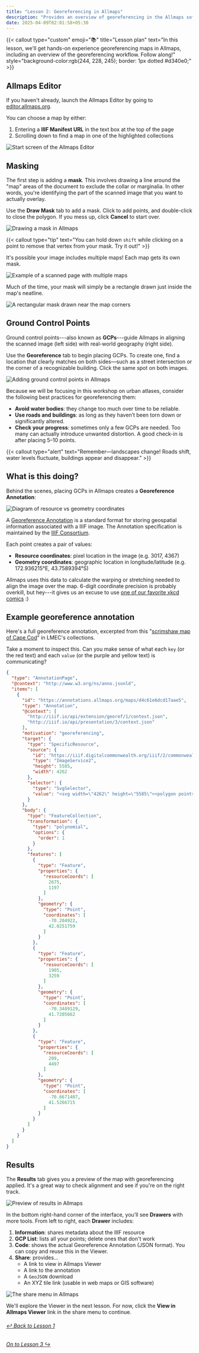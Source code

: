 ```yaml
---
title: "Lesson 2: Georeferencing in Allmaps"
description: "Provides an overview of georeferencing in the Allmaps software ecosystem"
date: 2025-04-09T02:01:58+05:30
---
```


{{< callout type="custom" emoji="📚" title="Lesson plan" text="In this lesson, we'll get hands-on experience georeferencing maps in Allmaps, including an overview of the georeferencing workflow. Follow along!" style="background-color:rgb(244, 228, 245); border: 1px dotted #d340e0;" >}}

## Allmaps Editor

If you haven't already, launch the Allmaps Editor by going to [editor.allmaps.org](https://editor.allmaps.org).

You can choose a map by either:

1. Entering a **IIIF Manifest URL** in the text box at the top of the page
2. Scrolling down to find a map in one of the highlighted collections

![Start screen of the Allmaps Editor](../../images/georef_nz1_start.png)

## Masking

The first step is adding a **mask**. This involves drawing a line around the "map" areas of the document to exclude the collar or marginalia. In other words, you're identifying the part of the scanned image that you want to actually overlay.

Use the **Draw Mask** tab to add a mask. Click to add points, and double-click to close the polygon. If you mess up, click **Cancel** to start over.

![Drawing a mask in Allmaps](../../images/georef_nz3_Mask.png)

{{< callout type="tip" text="You can hold down `shift` while clicking on a point to remove that vertex from your mask. Try it out!" >}}

It's possible your image includes multiple maps! Each map gets its own mask.

![Example of a scanned page with multiple maps](../../images/greenpoint.jpg)

Much of the time, your mask will simply be a rectangle drawn just inside the map's neatline.

![A rectangular mask drawn near the map corners](../../images/georef_nz4_MaskCorner.png)

## Ground Control Points

Ground control points---also known as **GCPs**---guide Allmaps in aligning the scanned image (left side) with real-world geography (right side).

Use the **Georeference** tab to begin placing GCPs. To create one, find a location that clearly matches on both sides—such as a street intersection or the corner of a recognizable building. Click the same spot on both images.

![Adding ground control points in Allmaps](../../images/georef_nz2_GCP.png)

Because we will be focusing in this workshop on urban atlases, consider the following best practices for georeferencing them:

- **Avoid water bodies**: they change too much over time to be reliable.
- **Use roads and buildings**: as long as they haven’t been torn down or significantly altered.
- **Check your progress**: sometimes only a few GCPs are needed. Too many can actually introduce unwanted distortion. A good check-in is after placing 5–10 points.


{{< callout type="alert" text="Remember—landscapes change! Roads shift, water levels fluctuate, buildings appear and disappear." >}}

## What is this doing?

Behind the scenes, placing GCPs in Allmaps creates a **Georeference Annotation**:

![Diagram of resource vs geometry coordinates](../../images/georef_nz2_2.png)

A [Georeference Annotation](https://iiif.io/api/extension/georef/) is a standard format for storing geospatial information associated with a IIIF image. The Annotation specification is maintained by the [IIIF Consortium](https://iiif.io).

Each point creates a pair of values:
- **Resource coordinates**: pixel location in the image (e.g. 3017, 4367)
- **Geometry coordinates**: geographic location in longitude/latitude (e.g. 172.936215°E, 43.7589394°S)

Allmaps uses this data to calculate the warping or stretching needed to align the image over the map. 6-digit coordinate precision is probably overkill, but hey---it gives us an excuse to use [one of our favorite xkcd comics](https://xkcd.com/2170) :)

## Example georeference annotation

Here's a full georeference annotation, excerpted from this "[scrimshaw map of Cape Cod](https://editor.allmaps.org/images?url=https%3A%2F%2Fcollections.leventhalmap.org%2Fsearch%2Fcommonwealth%3Amc87sd17s%2Fmanifest&image=https%3A%2F%2Fiiif.digitalcommonwealth.org%2Fiiif%2F2%2Fcommonwealth%3Azc77wd40b)" in LMEC's collections.

Take a moment to inspect this. Can you make sense of what each `key` (or the red text) and each `value` (or the purple and yellow text) is communicating?

```json
{
  "type": "AnnotationPage",
  "@context": "http://www.w3.org/ns/anno.jsonld",
  "items": [
    {
      "id": "https://annotations.allmaps.org/maps/d4c61e6dcd17aae5",
      "type": "Annotation",
      "@context": [
        "http://iiif.io/api/extension/georef/1/context.json",
        "http://iiif.io/api/presentation/3/context.json"
      ],
      "motivation": "georeferencing",
      "target": {
        "type": "SpecificResource",
        "source": {
          "id": "https://iiif.digitalcommonwealth.org/iiif/2/commonwealth:zc77wd40b",
          "type": "ImageService2",
          "height": 5585,
          "width": 4262
        },
        "selector": {
          "type": "SvgSelector",
          "value": "<svg width=\"4262\" height=\"5585\"><polygon points=\"0,0 0,5585 4262,5585 4262,0\" /></svg>"
        }
      },
      "body": {
        "type": "FeatureCollection",
        "transformation": {
          "type": "polynomial",
          "options": {
            "order": 1
          }
        },
        "features": [
          {
            "type": "Feature",
            "properties": {
              "resourceCoords": [
                2675,
                1197
              ]
            },
            "geometry": {
              "type": "Point",
              "coordinates": [
                -70.204922,
                42.0251759
              ]
            }
          },
          {
            "type": "Feature",
            "properties": {
              "resourceCoords": [
                1905,
                3259
              ]
            },
            "geometry": {
              "type": "Point",
              "coordinates": [
                -70.3489129,
                41.7205662
              ]
            }
          },
          {
            "type": "Feature",
            "properties": {
              "resourceCoords": [
                209,
                4497
              ]
            },
            "geometry": {
              "type": "Point",
              "coordinates": [
                -70.6671407,
                41.5266715
              ]
            }
          }
        ]
      }
    }
  ]
}
```

## Results

The **Results** tab gives you a preview of the map with georeferencing applied. It's a great way to check alignment and see if you're on the right track.

![Preview of results in Allmaps](../../images/georef_nz5_result.png)

In the bottom right-hand corner of the interface, you’ll see **Drawers** with more tools. From left to right, each **Drawer** includes:

1. **Information**: shares metadata about the IIIF resource
2. **GCP List**: lists all your points; delete ones that don't work
3. **Code**: shows the actual Georeference Annotation (JSON format). You can copy and reuse this in the Viewer.
4. **Share**: provides...
   - A link to view in Allmaps Viewer
   - A link to the annotation
   - A `GeoJSON` download
   - An XYZ tile link (usable in web maps or GIS software)

![The share menu in Allmaps](../../images/georef_nz6_Share.png)

We'll explore the Viewer in the next lesson. For now, click the **View in Allmaps Viewer** link in the share menu to continue.

###### [↩ Back to Lesson 1](../lesson-1)
###### [On to Lesson 3 ↪](../lesson-3)